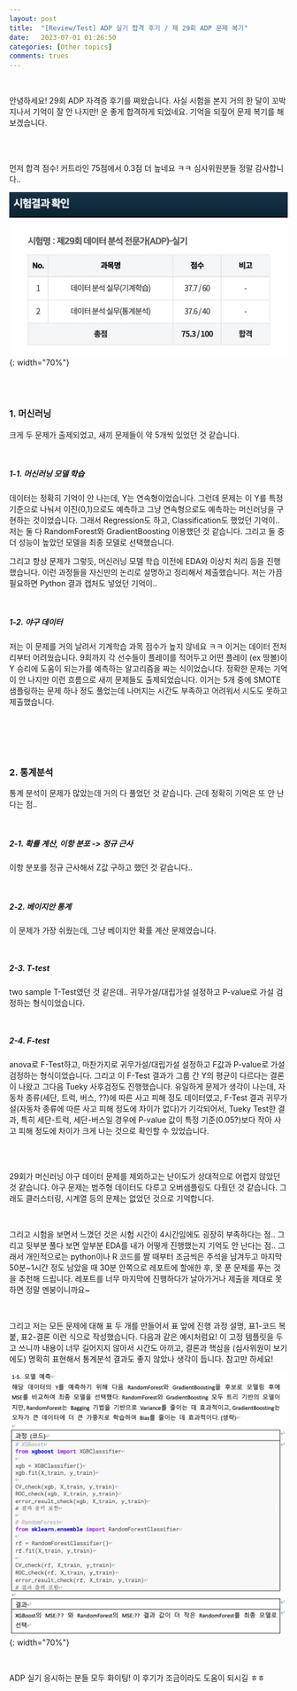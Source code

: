 ```yaml
---
layout: post
title:  "[Review/Test] ADP 실기 합격 후기 / 제 29회 ADP 문제 복기"
date:   2023-07-01 01:26:50
categories: [Other topics]
comments: trues
---
```

<br>

안녕하세요! 29회 ADP 자격증 후기를 쪄왔습니다. 사실 시험을 본지 거의 한 달이 꼬박 지나서 기억이 잘 안 나지만! 운 좋게 합격하게 되었네요. 기억을 되짚어 문제 복기를 해보겠습니다.

<br><br>

먼저 합격 점수! 커트라인 75점에서 0.3점 더 높네요 ㅋㅋ 심사위원분들 정말 감사합니다..  

![image-1](/!contents_plot/2023-07-02-review-1.jpg){: width="70%"}

<br><br>

### 1. 머신러닝
크게 두 문제가 출제되었고, 새끼 문제들이 약 5개씩 있었던 것 같습니다.

<br>

##### 1-1. 머신러닝 모델 학습

데이터는 정확히 기억이 안 나는데, Y는 연속형이었습니다. 그런데 문제는 이 Y를 특정 기준으로 나눠서 이진(0,1)으로도 예측하고 그냥 연속형으로도 예측하는 머신러닝을 구현하는 것이었습니다. 그래서 Regression도 하고, Classification도 했었던 기억이.. 저는 둘 다 RandomForest와 GradientBoosting 이용했던 것 같습니다. 그리고 둘 중 더 성능이 높았던 모델을 최종 모델로 선택했습니다.

그리고 항상 문제가 그렇듯, 머신러닝 모델 학습 이전에 EDA와 이상치 처리 등을 진행했습니다. 이런 과정들을 자신만의 논리로 설명하고 정리해서 제출했습니다. 저는 가끔 필요하면 Python 결과 캡처도 넣었던 기억이..

<br>

##### 1-2. 야구 데이터
저는 이 문제를 거의 날려서 기계학습 과목 점수가 높지 않네요 ㅋㅋ 이거는 데이터 전처리부터 어려웠습니다. 9회까지 각 선수들이 플레이를 적어두고 어떤 플레이 (ex 땅볼)이 Y 승리에 도움이 되는가를 예측하는 알고리즘을 짜는 식이었습니다. 정확한 문제는 기억이 안 나지만 이런 흐름으로 새끼 문제들도 출제되었습니다. 이거는 5개 중에 SMOTE 샘플링하는 문제 하나 정도 풀었는데 나머지는 시간도 부족하고 어려워서 시도도 못하고 제출했습니다.

<br><br>
<br><br>

### 2. 통계분석
통계 분석이 문제가 많았는데 거의 다 풀었던 것 같습니다. 근데 정확히 기억은 또 안 난다는 점..

<br>

##### 2-1. 확률 계산, 이항 분포 -> 정규 근사
이항 분포를 정규 근사해서 Z값 구하고 했던 것 같습니다..

<br>

##### 2-2. 베이지안 통계
이 문제가 가장 쉬웠는데, 그냥 베이지안 확률 계산 문제였습니다.

<br>

##### 2-3. T-test
two sample T-Test였던 것 같은데.. 귀무가설/대립가설 설정하고 P-value로 가설 검정하는 형식이었습니다.

<br>

##### 2-4. F-test
anova로 F-Test하고, 마찬가지로 귀무가설/대립가설 설정하고 F값과 P-value로 가설 검정하는 형식이었습니다.
그리고 이 F-Test 결과가 그룹 간 Y의 평균이 다르다는 결론이 나왔고 그다음 Tueky 사후검정도 진행했습니다.
유일하게 문제가 생각이 나는데, 자동차 종류(세단, 트럭, 버스, ??)에 따른 사고 피해 정도 데이터였고,
F-Test 결과 귀무가설(자동차 종류에 따른 사고 피해 정도에 차이가 없다)가 기각되어서,
Tueky Test한 결과, 특히 세단-트럭, 세단-버스일 경우에 P-value 값이 특정 기준(0.05?)보다 작아 사고 피해 정도에 차이가 크게 나는 것으로 확인할 수 있었습니다.

<br><br>

29회가 머신러닝 야구 데이터 문제를 제외하고는 난이도가 상대적으로 어렵지 않았던 것 같습니다. 야구 문제는 범주형 데이터도 다루고 오버샘플링도 다뤘던 것 같습니다. 그래도 클러스터링, 시계열 등의 문제는 없었던 것으로 기억합니다. 

<br>

그리고 시험을 보면서 느꼈던 것은 시험 시간이 4시간임에도 굉장히 부족하다는 점.. 그리고 뒷부분 풀다 보면 앞부분 EDA를 내가 어떻게 진행했는지 기억도 안 난다는 점.. 그래서 개인적으로는 python이나 R 코드를 짤 때부터 조금씩은 주석을 남겨두고 마지막 50분~1시간 정도 남았을 때 30분 안쪽으로 레포트에 할애한 후, 못 푼 문제를 푸는 것을 추천해 드립니다. 레포트를 너무 마지막에 진행하다가 날아가거나 제출을 제대로 못 하면 정말 멘붕이니까요~ 

<br>

그리고 저는 모든 문제에 대해 표 두 개를 만들어서 표 앞에 진행 과정 설명, 표1-코드 복붙, 표2-결론 이런 식으로 작성했습니다. 다음과 같은 예시처럼요! 이 고정 템플릿을 두고 쓰니까 내용이 너무 길어지지 않아서 시간도 아끼고, 결론과 핵심을 (심사위원이 보기에도) 명확히 표현해서 통계분석 결과도 좋지 않았나 생각이 듭니다. 참고만 하세요!

![image-2](/!contents_plot/2023-07-02-review-2.jpg){: width="70%"}

<br>

ADP 실기 응시하는 분들 모두 화이팅! 이 후기가 조금이라도 도움이 되시길 ㅎㅎ